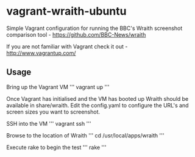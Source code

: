 vagrant-wraith-ubuntu
=====================

Simple Vagrant configuration for running  the BBC's Wraith screenshot comparison tool - https://github.com/BBC-News/wraith

If you are not familiar with Vagrant check it out - http://www.vagrantup.com/

## Usage

Bring up the Vagrant VM
'''
vagrant up
'''
	
Once Vagrant has initialised and the VM has booted up Wraith should be available in share/wraith. Edit the config.yaml to configure the URL's and screen sizes you want to screenshot.

SSH into the VM
'''
vagrant ssh
'''
	
Browse to the location of Wraith
'''
cd /usr/local/apps/wraith
'''
	
Execute rake to begin the test
'''
rake
'''
	

